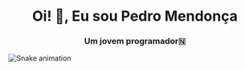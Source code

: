 <h1 align="center">Oi! 👋, Eu sou Pedro Mendonça</h1>
<h3 align="center">Um jovem programador🇳</h3>


![Snake animation](https://github.com/opedromendoncas/opedromendoncas/blob/output/github-contribution-grid-snake.svg)

